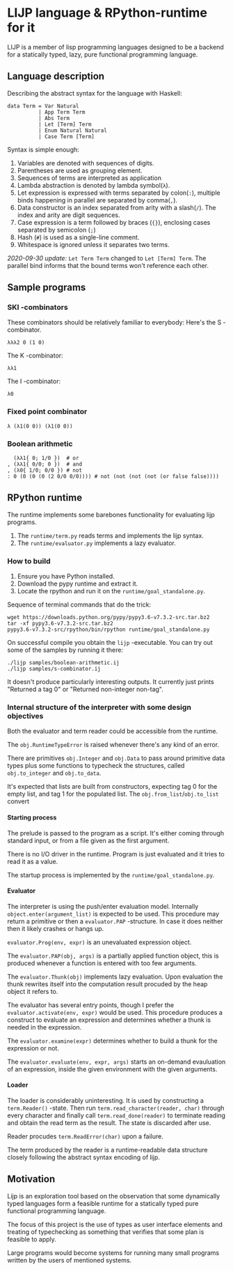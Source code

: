 # LIJP language & RPython-runtime for it

LIJP is a member of lisp programming languages
designed to be a backend for a statically typed, lazy,
pure functional programming language.

## Language description

Describing the abstract syntax for the language with Haskell:

    data Term = Var Natural
              | App Term Term
              | Abs Term
              | Let [Term] Term
              | Enum Natural Natural
              | Case Term [Term]

Syntax is simple enough:

 1. Variables are denoted with sequences of digits.
 2. Parentheses are used as grouping element.
 3. Sequences of terms are interpreted as application
 4. Lambda abstraction is denoted by lambda symbol(`λ`).
 5. Let expression is expressed with terms separated by colon(`:`),
    multiple binds happening in parallel are separated by comma(`,`).
 6. Data constructor is an index separated from arity with a slash(`/`).
    The index and arity are digit sequences.
 7. Case expression is a term followed by braces (`{}`),
    enclosing cases separated by semicolon (`;`)
 8. Hash (`#`) is used as a single-line comment.
 9. Whitespace is ignored unless it separates two terms.

_2020-09-30 update:_ `Let Term Term` changed to `Let [Term] Term`.
The parallel bind informs that the bound terms won't reference each other.

## Sample programs

### SKI -combinators

These combinators should be relatively familiar to everybody:
Here's the S -combinator.

    λλλ2 0 (1 0)

The K -combinator:

    λλ1

The I -combinator:

    λ0


### Fixed point combinator

    λ (λ1(0 0)) (λ1(0 0))

### Boolean arithmetic

      (λλ1{ 0; 1/0 })  # or
    , (λλ1{ 0/0; 0 })  # and
    , (λ0{ 1/0; 0/0 }) # not
    : 0 (0 (0 (0 (2 0/0 0/0)))) # not (not (not (not (or false false))))

## RPython runtime

The runtime implements some barebones functionality
for evaluating lijp programs.

 1. The `runtime/term.py` reads terms and implements the lijp syntax.
 2. The `runtime/evaluator.py` implements a lazy evaluator.

### How to build

 1. Ensure you have Python installed.
 2. Download the pypy runtime and extract it.
 3. Locate the rpython and run it on the `runtime/goal_standalone.py`.

Sequence of terminal commands that do the trick:

    wget https://downloads.python.org/pypy/pypy3.6-v7.3.2-src.tar.bz2
    tar -xf pypy3.6-v7.3.2-src.tar.bz2
    pypy3.6-v7.3.2-src/rpython/bin/rpython runtime/goal_standalone.py 

On successful compile you obtain the `lijp` -executable.
You can try out some of the samples by running it there:

    ./lijp samples/boolean-arithmetic.ij
    ./lijp samples/s-combinator.ij

It doesn't produce particularly interesting outputs.
It currently just prints "Returned a tag 0" or "Returned non-integer non-tag".

### Internal structure of the interpreter with some design objectives

Both the evaluator and term reader could be accessible from the runtime.

The `obj.RuntimeTypeError` is raised whenever there's any kind of an error.

There are primitives `obj.Integer` and `obj.Data`
to pass around primitive data types
plus some functions to typecheck the structures,
called `obj.to_integer` and `obj.to_data`.

It's expected that lists are built from constructors,
expecting tag 0 for the empty list, and tag 1 for the populated list.
The `obj.from_list`/`obj.to_list` convert


#### Starting process

The prelude is passed to the program as a script.
It's either coming through standard input,
or from a file given as the first argument.

There is no I/O driver in the runtime.
Program is just evaluated and it tries to read it as a value.

The startup process is implemented by the `runtime/goal_standalone.py`.

#### Evaluator

The interpreter is using the push/enter evaluation model.
Internally `object.enter(argument_list)` is expected to be used.
This procedure may return a primitive or then a `evaluator.PAP` -structure.
In case it does neither then it likely crashes or hangs up.

`evaluator.Prog(env, expr)` is an unevaluated expression object.

The `evaluator.PAP(obj, args)` is a partially applied function object,
this is produced whenever a function is entered with too few arguments.

The `evaluator.Thunk(obj)` implements lazy evaluation.
Upon evaluation the thunk rewrites itself into the computation result
procuded by the heap object it refers to.

The evaluator has several entry points,
though I prefer the `evaluator.activate(env, expr)` would be used.
This procedure produces a construct to evaluate an expression
and determines whether a thunk is needed in the expression.

The `evaluator.examine(expr)` determines whether to
build a thunk for the expression or not.

The `evaluator.evaluate(env, expr, args)` starts an on-demand
evauluation of an expression,
inside the given environment with the given arguments.

#### Loader

The loader is considerably uninteresting.
It is used by constructing a `term.Reader()` -state.
Then run `term.read_character(reader, char)`
through every character and finally call `term.read_done(reader)`
to terminate reading and obtain the read term as the result.
The state is discarded after use.

Reader procudes `term.ReadError(char)` upon a failure.

The term produced by the reader is a runtime-readable data structure
closely following the abstract syntax encoding of lijp.

## Motivation

Lijp is an exploration tool based on the observation
that some dynamically typed languages form a feasible runtime
for a statically typed pure functional programming language.

The focus of this project is the use of types as user interface elements
and treating of typechecking as something
that verifies that some plan is feasible to apply.

Large programs would become systems for running many small programs
written by the users of mentioned systems.
